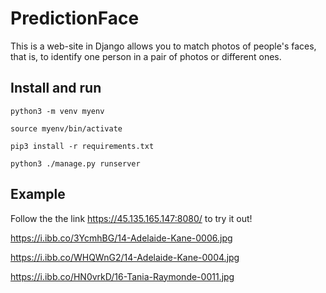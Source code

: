 # PredictionFace

This is a web-site in Django allows you to match photos of people's faces, that is, 
to identify one person in a pair of photos or different ones.

## Install and run

`python3 -m venv myenv`

`source myenv/bin/activate`

`pip3 install -r requirements.txt`

`python3 ./manage.py runserver`



## Example

Follow the the link https://45.135.165.147:8080/ to try it out!


https://i.ibb.co/3YcmhBG/14-Adelaide-Kane-0006.jpg

https://i.ibb.co/WHQWnG2/14-Adelaide-Kane-0004.jpg

https://i.ibb.co/HN0vrkD/16-Tania-Raymonde-0011.jpg
